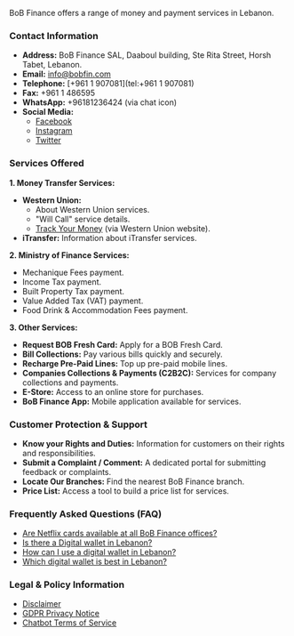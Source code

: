 BoB Finance offers a range of money and payment services in Lebanon.

### Contact Information

*   **Address:** BoB Finance SAL, Daaboul building, Ste Rita Street, Horsh Tabet, Lebanon.
*   **Email:** [info@bobfin.com](mailto:info@bobfin.com)
*   **Telephone:** [+961 1 907081](tel:+961 1 907081)
*   **Fax:** +961 1 486595
*   **WhatsApp:** +96181236424 (via chat icon)
*   **Social Media:**
    *   [Facebook](https://www.facebook.com/BobFinanceSal)
    *   [Instagram](https://www.instagram.com/BoB_Finance)
    *   [Twitter](https://twitter.com/BoBFinance2)

### Services Offered

**1. Money Transfer Services:**
*   **Western Union:**
    *   About Western Union services.
    *   "Will Call" service details.
    *   [Track Your Money](http://www.wu.com/LB/en/track-transfer.html) (via Western Union website).
*   **iTransfer:** Information about iTransfer services.

**2. Ministry of Finance Services:**
*   Mechanique Fees payment.
*   Income Tax payment.
*   Built Property Tax payment.
*   Value Added Tax (VAT) payment.
*   Food Drink & Accommodation Fees payment.

**3. Other Services:**
*   **Request BOB Fresh Card:** Apply for a BOB Fresh Card.
*   **Bill Collections:** Pay various bills quickly and securely.
*   **Recharge Pre-Paid Lines:** Top up pre-paid mobile lines.
*   **Companies Collections & Payments (C2B2C):** Services for company collections and payments.
*   **E-Store:** Access to an online store for purchases.
*   **BoB Finance App:** Mobile application available for services.

### Customer Protection & Support

*   **Know your Rights and Duties:** Information for customers on their rights and responsibilities.
*   **Submit a Complaint / Comment:** A dedicated portal for submitting feedback or complaints.
*   **Locate Our Branches:** Find the nearest BoB Finance branch.
*   **Price List:** Access a tool to build a price list for services.

### Frequently Asked Questions (FAQ)

*   [Are Netflix cards available at all BoB Finance offices?](https://www.bob-finance.com/Inside/FAQ/792817dd-5d5f-4703-8b16-632f355c716c)
*   [Is there a Digital wallet in Lebanon?](https://www.bob-finance.com/Inside/FAQ/63ea8c52-01c5-4925-a72f-2f3baa6dd372)
*   [How can I use a digital wallet in Lebanon?](https://www.bob-finance.com/Inside/FAQ/4c8c4a9c-bfb4-4585-98c1-c4cc29380a88)
*   [Which digital wallet is best in Lebanon?](https://www.bob-finance.com/Inside/FAQ/931816f9-05d4-4c2b-acdf-76abef14b05f)

### Legal & Policy Information

*   [Disclaimer](https://www.bob-finance.com/PDF/BoBFinanceWebsitePrivacyPolicy.pdf)
*   [GDPR Privacy Notice](https://www.bob-finance.com/PDF/BoBFinanceGDPRPolicy.pdf)
*   [Chatbot Terms of Service](https://www.bob-finance.com/PDF/BoBFinanceChatbotPlatformTermsofService.pdf)